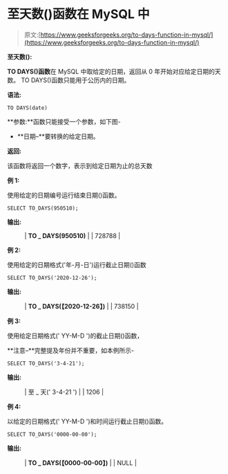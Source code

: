 # 至天数()函数在 MySQL 中

> 原文:[https://www.geeksforgeeks.org/to-days-function-in-mysql/](https://www.geeksforgeeks.org/to-days-function-in-mysql/)

**至天数():**

**TO DAYS()函数**在 MySQL 中取给定的日期，返回从 0 年开始对应给定日期的天数。
TO DAYS()函数只能用于公历内的日期。

**语法:**

```
TO DAYS(date)
```

**参数:**函数只能接受一个参数，如下图-

*   **日期–**要转换的给定日期。

**返回:**

该函数将返回一个数字，表示到给定日期为止的总天数

**例 1:**

使用给定的日期编号运行结束日期()函数。

```
SELECT TO_DAYS(950510);
```

**输出:**

<figure class="table">

| **TO _ DAYS(950510)** |
| 728788 |

</figure>

**例 2:**

使用给定的日期格式('年-月-日')运行截止日期()函数

```
SELECT TO_DAYS('2020-12-26');
```

**输出:**

<figure class="table">

| **TO _ DAYS(【2020-12-26】)** |
| 738150 |

</figure>

**例 3:**

使用给定日期格式(' YY-M-D ')的截止日期()函数，

**注意–**完整提及年份并不重要，如本例所示-

```
SELECT TO_DAYS('3-4-21');
```

**输出:**

<figure class="table">

| 至 _ 天(' 3-4-21 ') |
| 1206 |

</figure>

**例 4:**

以给定的日期格式(' YY-M-D ')和时间运行截止日期()函数。

```
SELECT TO_DAYS('0000-00-00');
```

**输出:**

<figure class="table">

| **TO _ DAYS(【0000-00-00】)** |
| NULL |

</figure>